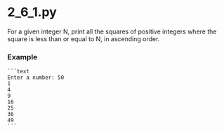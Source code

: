# 2_6_1.py

For a given integer N, print all the squares of 
positive integers where the square is less than or equal to N, in ascending order.

### Example

    ```text
    Enter a number: 50
    1
    4
    9
    16
    25
    36
    49
    ```
